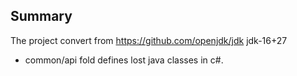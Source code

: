 ## Summary
The project convert from https://github.com/openjdk/jdk jdk-16+27

* common/api fold defines lost java classes in c#.